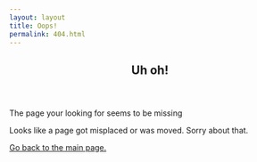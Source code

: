 ```yaml
---
layout: layout
title: Oops!
permalink: 404.html
---
```

<article class="post single">
    <header class="page-header">
        <h2>Uh oh!</h2>
    </header>
    <p class="jumbotron">The page your looking for seems to be missing</p>
    <p>Looks like a page got misplaced or was moved. Sorry about that.</p>
    <p><a href="/">Go back to the main page.</a></p>
</article>
